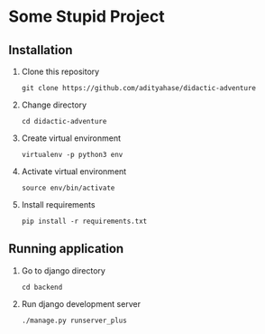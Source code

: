 # Some Stupid Project

## Installation

1. Clone this repository

    `git clone https://github.com/adityahase/didactic-adventure`

2. Change directory

    `cd didactic-adventure`

3. Create virtual environment

    `virtualenv -p python3 env`

4. Activate virtual environment

    `source env/bin/activate`

5. Install requirements

    `pip install -r requirements.txt`

## Running application

1. Go to django directory

    `cd backend`

2. Run django development server

    `./manage.py runserver_plus`
